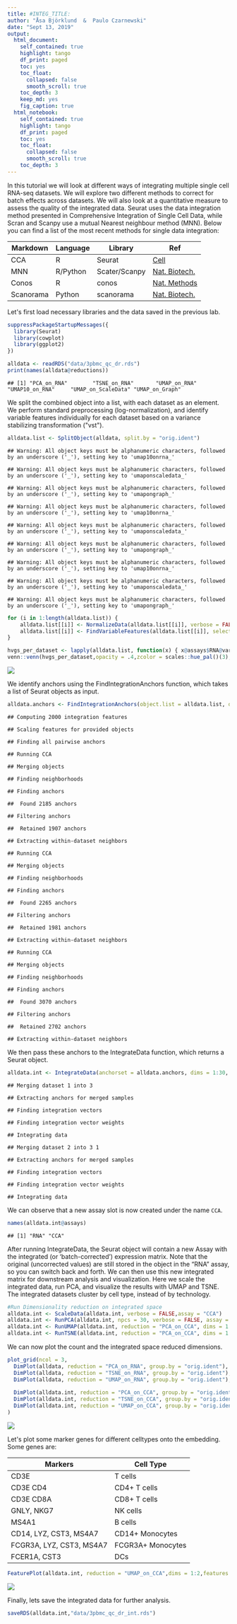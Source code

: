 ```yaml
---
title: #INTEG_TITLE:
author: "Åsa Björklund  &  Paulo Czarnewski"
date: "Sept 13, 2019"
output:
  html_document:
    self_contained: true
    highlight: tango
    df_print: paged
    toc: yes
    toc_float:
      collapsed: false
      smooth_scroll: true
    toc_depth: 3
    keep_md: yes
    fig_caption: true
  html_notebook:
    self_contained: true
    highlight: tango
    df_print: paged
    toc: yes
    toc_float:
      collapsed: false
      smooth_scroll: true
    toc_depth: 3
---
```


In this tutorial we will look at different ways of integrating multiple single cell RNA-seq datasets. We will explore two different methods to correct for batch effects across datasets. We will also look at a quantitative measure to assess the quality of the integrated data. Seurat uses the data integration method presented in Comprehensive Integration of Single Cell Data, while Scran and Scanpy use a mutual Nearest neighbour method (MNN). Below you can find a list of the most recent methods for single data integration:

Markdown | Language | Library | Ref
--- | --- | --- | ---
CCA | R | Seurat | [Cell](https://www.sciencedirect.com/science/article/pii/S0092867419305598?via%3Dihub)
MNN | R/Python | Scater/Scanpy | [Nat. Biotech.](https://www.nature.com/articles/nbt.4091)
Conos | R | conos | [Nat. Methods](https://www.nature.com/articles/s41592-019-0466-z?error=cookies_not_supported&code=5680289b-6edb-40ad-9934-415dac4fdb2f)
Scanorama | Python | scanorama | [Nat. Biotech.](https://www.nature.com/articles/s41587-019-0113-3)

Let's first load necessary libraries and the data saved in the previous lab.


```r
suppressPackageStartupMessages({
  library(Seurat)
  library(cowplot)
  library(ggplot2)
})

alldata <- readRDS("data/3pbmc_qc_dr.rds")
print(names(alldata@reductions))
```

```
## [1] "PCA_on_RNA"        "TSNE_on_RNA"       "UMAP_on_RNA"       "UMAP10_on_RNA"     "UMAP_on_ScaleData" "UMAP_on_Graph"
```

We split the combined object into a list, with each dataset as an element. We perform standard preprocessing (log-normalization), and identify variable features individually for each dataset based on a variance stabilizing transformation ("vst").


```r
alldata.list <- SplitObject(alldata, split.by = "orig.ident")
```

```
## Warning: All object keys must be alphanumeric characters, followed by an underscore ('_'), setting key to 'umap10onrna_'
```

```
## Warning: All object keys must be alphanumeric characters, followed by an underscore ('_'), setting key to 'umaponscaledata_'
```

```
## Warning: All object keys must be alphanumeric characters, followed by an underscore ('_'), setting key to 'umapongraph_'
```

```
## Warning: All object keys must be alphanumeric characters, followed by an underscore ('_'), setting key to 'umap10onrna_'
```

```
## Warning: All object keys must be alphanumeric characters, followed by an underscore ('_'), setting key to 'umaponscaledata_'
```

```
## Warning: All object keys must be alphanumeric characters, followed by an underscore ('_'), setting key to 'umapongraph_'
```

```
## Warning: All object keys must be alphanumeric characters, followed by an underscore ('_'), setting key to 'umap10onrna_'
```

```
## Warning: All object keys must be alphanumeric characters, followed by an underscore ('_'), setting key to 'umaponscaledata_'
```

```
## Warning: All object keys must be alphanumeric characters, followed by an underscore ('_'), setting key to 'umapongraph_'
```

```r
for (i in 1:length(alldata.list)) {
    alldata.list[[i]] <- NormalizeData(alldata.list[[i]], verbose = FALSE)
    alldata.list[[i]] <- FindVariableFeatures(alldata.list[[i]], selection.method = "vst", nfeatures = 2000,verbose = FALSE)
}

hvgs_per_dataset <- lapply(alldata.list, function(x) { x@assays$RNA@var.features })
venn::venn(hvgs_per_dataset,opacity = .4,zcolor = scales::hue_pal()(3),cexsn = 1,cexil = 1,lwd=1,col="white",frame=F,borders = NA)
```

![](seurat_03_integration_compiled_files/figure-html/unnamed-chunk-2-1.png)<!-- -->

We identify anchors using the FindIntegrationAnchors function, which takes a list of Seurat objects as input.


```r
alldata.anchors <- FindIntegrationAnchors(object.list = alldata.list, dims = 1:30)
```

```
## Computing 2000 integration features
```

```
## Scaling features for provided objects
```

```
## Finding all pairwise anchors
```

```
## Running CCA
```

```
## Merging objects
```

```
## Finding neighborhoods
```

```
## Finding anchors
```

```
## 	Found 2185 anchors
```

```
## Filtering anchors
```

```
## 	Retained 1907 anchors
```

```
## Extracting within-dataset neighbors
```

```
## Running CCA
```

```
## Merging objects
```

```
## Finding neighborhoods
```

```
## Finding anchors
```

```
## 	Found 2265 anchors
```

```
## Filtering anchors
```

```
## 	Retained 1981 anchors
```

```
## Extracting within-dataset neighbors
```

```
## Running CCA
```

```
## Merging objects
```

```
## Finding neighborhoods
```

```
## Finding anchors
```

```
## 	Found 3070 anchors
```

```
## Filtering anchors
```

```
## 	Retained 2702 anchors
```

```
## Extracting within-dataset neighbors
```

We then pass these anchors to the IntegrateData function, which returns a Seurat object.


```r
alldata.int <- IntegrateData(anchorset = alldata.anchors, dims = 1:30, new.assay.name = "CCA")
```

```
## Merging dataset 1 into 3
```

```
## Extracting anchors for merged samples
```

```
## Finding integration vectors
```

```
## Finding integration vector weights
```

```
## Integrating data
```

```
## Merging dataset 2 into 3 1
```

```
## Extracting anchors for merged samples
```

```
## Finding integration vectors
```

```
## Finding integration vector weights
```

```
## Integrating data
```

We can observe that a new assay slot is now created under the name `CCA`.


```r
names(alldata.int@assays)
```

```
## [1] "RNA" "CCA"
```

After running IntegrateData, the Seurat object will contain a new Assay with the integrated (or ‘batch-corrected’) expression matrix. Note that the original (uncorrected values) are still stored in the object in the “RNA” assay, so you can switch back and forth. We can then use this new integrated matrix for downstream analysis and visualization. Here we scale the integrated data, run PCA, and visualize the results with UMAP and TSNE. The integrated datasets cluster by cell type, instead of by technology.


```r
#Run Dimensionality reduction on integrated space
alldata.int <- ScaleData(alldata.int, verbose = FALSE,assay = "CCA")
alldata.int <- RunPCA(alldata.int, npcs = 30, verbose = FALSE, assay = "CCA",reduction.name = "PCA_on_CCA")
alldata.int <- RunUMAP(alldata.int, reduction = "PCA_on_CCA", dims = 1:30,reduction.name = "UMAP_on_CCA")
alldata.int <- RunTSNE(alldata.int, reduction = "PCA_on_CCA", dims = 1:30,reduction.name = "TSNE_on_CCA")
```

We can now plot the count and the integrated space reduced dimensions.


```r
plot_grid(ncol = 3,
  DimPlot(alldata, reduction = "PCA_on_RNA", group.by = "orig.ident"),
  DimPlot(alldata, reduction = "TSNE_on_RNA", group.by = "orig.ident"),
  DimPlot(alldata, reduction = "UMAP_on_RNA", group.by = "orig.ident"),
  
  DimPlot(alldata.int, reduction = "PCA_on_CCA", group.by = "orig.ident"),
  DimPlot(alldata.int, reduction = "TSNE_on_CCA", group.by = "orig.ident"),
  DimPlot(alldata.int, reduction = "UMAP_on_CCA", group.by = "orig.ident")
)
```

![](seurat_03_integration_compiled_files/figure-html/unnamed-chunk-7-1.png)<!-- -->

Let's plot some marker genes for different celltypes onto the embedding. Some genes are:

Markers	| Cell Type
--- | ---
CD3E	| T cells
CD3E CD4	| CD4+ T cells
CD3E CD8A	| CD8+ T cells
GNLY, NKG7	| NK cells
MS4A1	| B cells
CD14, LYZ, CST3, MS4A7	| CD14+ Monocytes
FCGR3A, LYZ, CST3, MS4A7	| FCGR3A+  Monocytes
FCER1A, CST3 | DCs


```r
FeaturePlot(alldata.int, reduction = "UMAP_on_CCA",dims = 1:2,features = c("CD3E","CD4","CD8A","NKG7","GNLY","MS4A1","CD14","LYZ","MS4A7","FCGR3A","CST3","FCER1A"),ncol = 4,order = T)
```

![](seurat_03_integration_compiled_files/figure-html/unnamed-chunk-8-1.png)<!-- -->

Finally, lets save the integrated data for further analysis.


```r
saveRDS(alldata.int,"data/3pbmc_qc_dr_int.rds")
```






